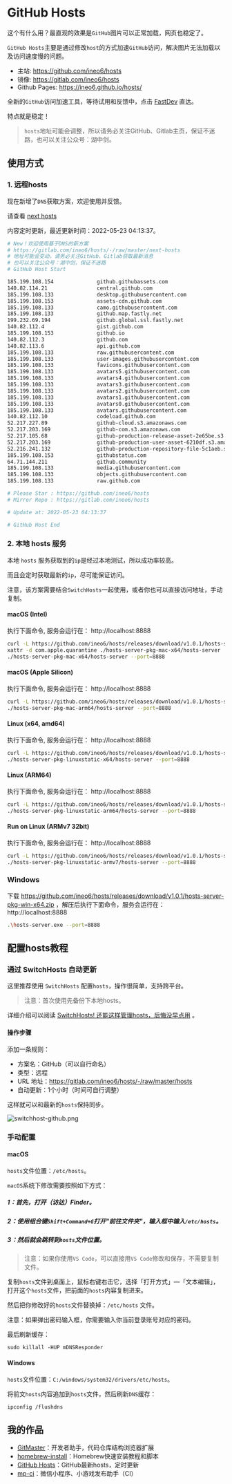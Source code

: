 # GitHub Hosts

这个有什么用？最直观的效果是`GitHub`图片可以正常加载，网页也稳定了。

`GitHub Hosts`主要是通过修改`host`的方式加速`GitHub`访问，解决图片无法加载以及访问速度慢的问题。

- 主站: https://github.com/ineo6/hosts
- 镜像: https://gitlab.com/ineo6/hosts
- Github Pages: https://ineo6.github.io/hosts/

全新的`GitHub`访问加速工具，等待试用和反馈中，点击 [FastDev](https://github.com/ineo6/fast-dev) 直达。

特点就是稳定！

> `hosts`地址可能会调整，所以请务必关注GitHub、Gitlab主页，保证不迷路，也可以关注公众号：湖中剑。

## 使用方式

### 1. 远程hosts

现在新增了`DNS`获取方案，欢迎使用并反馈。

请查看 [next hosts](https://gitlab.com/ineo6/hosts/-/raw/master/next-hosts)

内容定时更新，最近更新时间：2022-05-23 04:13:37。

```bash
# New！欢迎使用基于DNS的新方案
# https://gitlab.com/ineo6/hosts/-/raw/master/next-hosts
# 地址可能会变动，请务必关注GitHub、Gitlab获取最新消息
# 也可以关注公众号：湖中剑，保证不迷路
# GitHub Host Start

185.199.108.154              github.githubassets.com
140.82.114.21                central.github.com
185.199.108.133              desktop.githubusercontent.com
185.199.108.153              assets-cdn.github.com
185.199.108.133              camo.githubusercontent.com
185.199.108.133              github.map.fastly.net
199.232.69.194               github.global.ssl.fastly.net
140.82.112.4                 gist.github.com
185.199.108.153              github.io
140.82.112.3                 github.com
140.82.113.6                 api.github.com
185.199.108.133              raw.githubusercontent.com
185.199.108.133              user-images.githubusercontent.com
185.199.108.133              favicons.githubusercontent.com
185.199.108.133              avatars5.githubusercontent.com
185.199.108.133              avatars4.githubusercontent.com
185.199.108.133              avatars3.githubusercontent.com
185.199.108.133              avatars2.githubusercontent.com
185.199.108.133              avatars1.githubusercontent.com
185.199.108.133              avatars0.githubusercontent.com
185.199.108.133              avatars.githubusercontent.com
140.82.112.10                codeload.github.com
52.217.227.89                github-cloud.s3.amazonaws.com
52.217.203.169               github-com.s3.amazonaws.com
52.217.105.68                github-production-release-asset-2e65be.s3.amazonaws.com
52.217.203.169               github-production-user-asset-6210df.s3.amazonaws.com
52.216.241.132               github-production-repository-file-5c1aeb.s3.amazonaws.com
185.199.108.153              githubstatus.com
64.71.144.211                github.community
185.199.108.133              media.githubusercontent.com
185.199.108.133              objects.githubusercontent.com
185.199.108.133              raw.github.com

# Please Star : https://github.com/ineo6/hosts
# Mirror Repo : https://gitlab.com/ineo6/hosts

# Update at: 2022-05-23 04:13:37

# GitHub Host End
```

### 2. 本地 hosts 服务

本地 `hosts` 服务获取到的`ip`是经过本地测试，所以成功率较高。

而且会定时获取最新的`ip`，尽可能保证访问。

注意，该方案需要结合`SwitchHosts`一起使用，或者你也可以直接访问地址，手动复制。

#### macOS (Intel)

执行下面命令, 服务会运行在： http://localhost:8888

```bash
curl -L https://github.com/ineo6/hosts/releases/download/v1.0.1/hosts-server-pkg-mac-x64.tar.gz | tar xzvf -
xattr -d com.apple.quarantine ./hosts-server-pkg-mac-x64/hosts-server
./hosts-server-pkg-mac-x64/hosts-server --port=8888
```

#### macOS (Apple Silicon)

执行下面命令, 服务会运行在： http://localhost:8888

```bash
curl -L https://github.com/ineo6/hosts/releases/download/v1.0.1/hosts-server-pkg-mac-arm64.tar.gz | tar xzvf -
./hosts-server-pkg-mac-arm64/hosts-server --port=8888
```

#### Linux (x64, amd64)

执行下面命令, 服务会运行在： http://localhost:8888

```bash
curl -L https://github.com/ineo6/hosts/releases/download/v1.0.1/hosts-server-pkg-linuxstatic-x64.tar.gz | tar xzvf -
./hosts-server-pkg-linuxstatic-x64/hosts-server --port=8888
```

#### Linux (ARM64)

执行下面命令, 服务会运行在： http://localhost:8888

```bash
curl -L https://github.com/ineo6/hosts/releases/download/v1.0.1/hosts-server-pkg-linuxstatic-arm64.tar.gz | tar xzvf -
./hosts-server-pkg-linuxstatic-arm64/hosts-server --port=8888
```

#### Run on Linux (ARMv7 32bit)

执行下面命令, 服务会运行在： http://localhost:8888

```bash
curl -L https://github.com/ineo6/hosts/releases/download/v1.0.1/hosts-server-pkg-linuxstatic-armv7.tar.gz | tar xzvf -
./hosts-server-pkg-linuxstatic-armv7/hosts-server --port=8888
```

### Windows

下载 https://github.com/ineo6/hosts/releases/download/v1.0.1/hosts-server-pkg-win-x64.zip ，解压后执行下面命令，服务会运行在： http://localhost:8888

```bash
.\hosts-server.exe --port=8888
```

## 配置hosts教程

### 通过 SwitchHosts 自动更新

这里推荐使用 `SwitchHosts` 配置`hosts`，操作很简单，支持跨平台。

> 注意：首次使用先备份下本地hosts。

详细介绍可以阅读 [SwitchHosts! 还能这样管理hosts，后悔没早点用](https://mp.weixin.qq.com/s/A37XnD3HdcGSWUflj6JujQ) 。

#### 操作步骤

添加一条规则：

- 方案名：GitHub（可以自行命名）
- 类型：远程
- URL 地址：https://gitlab.com/ineo6/hosts/-/raw/master/hosts
- 自动更新：1个小时（时间可自行调整）

这样就可以和最新的`hosts`保持同步。

![switchhost-github.png](https://i.loli.net/2021/03/28/XnHW5xCEzel36fA.png)

### 手动配置

#### macOS

`hosts`文件位置：`/etc/hosts`。

`macOS`系统下修改需要按照如下方式：

##### 1：首先，打开（访达）Finder。

##### 2：使用组合键`Shift+Command+G`打开"前往文件夹"，输入框中输入`/etc/hosts`。

##### 3：然后就会跳转到`hosts`文件位置。

> 注意：如果你使用`VS Code`，可以直接用`VS Code`修改和保存，不需要复制文件。

复制`hosts`文件到桌面上，鼠标右键右击它，选择「打开方式」—「文本编辑」，打开这个`hosts`文件，把前面的`hosts`内容复制进来。

然后把你修改好的`hosts`文件替换掉：`/etc/hosts` 文件。

注意：如果弹出密码输入框，你需要输入你当前登录账号对应的密码。

最后刷新缓存：

```shell
sudo killall -HUP mDNSResponder
```

#### Windows

`hosts`文件位置：`C:/windows/system32/drivers/etc/hosts`。

将前文`hosts`内容追加到`hosts`文件，然后刷新`DNS`缓存：

```shell
ipconfig /flushdns
```

## 我的作品

- [GitMaster](https://github.com/ineo6/git-master)：开发者助手，代码仓库结构浏览器扩展
- [homebrew-install](https://github.com/ineo6/homebrew-install)：Homebrew快速安装教程和脚本
- [GitHub Hosts](https://github.com/ineo6/hosts)：GitHub最新hosts，定时更新
- [mp-ci](https://github.com/ineo6/mp-ci)：微信小程序、小游戏发布助手（CI）

